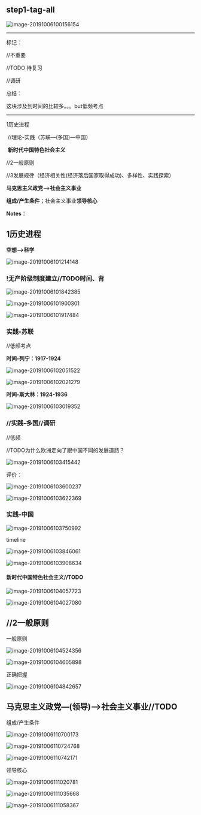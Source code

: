 ## step1-tag-all

![image-20191006100156154](assets/image-20191006100156154.png)

---

标记：

//不重要

//TODO 待复习

//调研 



总结：

这块涉及到时间的比较多。。。but低频考点



---

1历史进程

​	//理论-实践（苏联—(多国)—中国）

​		**新时代中国特色社会主义**

//2一般原则

//3发展规律（经济相关性(经济落后国家取得成功)、多样性、实践探索）	

**马克思主义政党**——>**社会主义事业**

​	**组成/产生条件**；社会主义事业**领导核心**



**Notes**：







## 1历史进程

**空想—>科学**

![image-20191006101214148](assets/image-20191006101214148.png)





### !无产阶级制度建立//TODO时间、背

![image-20191006101842385](assets/image-20191006101842385.png)

![image-20191006101900301](assets/image-20191006101900301.png)

![image-20191006101917484](assets/image-20191006101917484.png)

### 实践-苏联

//低频考点

**时间-列宁：1917-1924**

![image-20191006102051522](assets/image-20191006102051522.png)

![image-20191006102021279](assets/image-20191006102021279.png)





**时间-斯大林：1924-1936**

![image-20191006103019352](assets/image-20191006103019352.png)



### //实践-多国//调研

//低频

//TODO为什么欧洲走向了跟中国不同的发展道路？

![image-20191006103415442](assets/image-20191006103415442.png)

评价：

![image-20191006103600237](assets/image-20191006103600237.png)

![image-20191006103622369](assets/image-20191006103622369.png)



### 实践-中国

![image-20191006103750992](assets/image-20191006103750992.png)

timeline

![image-20191006103846061](assets/image-20191006103846061.png)

![image-20191006103908634](assets/image-20191006103908634.png)





#### 新时代中国特色社会主义//TODO

![image-20191006104057723](assets/image-20191006104057723.png)



![image-20191006104027080](assets/image-20191006104027080.png)



## //2一般原则

一般原则

![image-20191006104524356](assets/image-20191006104524356.png)

![image-20191006104605898](assets/image-20191006104605898.png)

正确把握

![image-20191006104842657](assets/image-20191006104842657.png)





## 马克思主义政党—(领导)—>社会主义事业//TODO

组成/产生条件

![image-20191006110700173](assets/image-20191006110700173.png)

![image-20191006110724768](assets/image-20191006110724768.png)

![image-20191006110742171](assets/image-20191006110742171.png)



领导核心

![image-20191006111020781](assets/image-20191006111020781.png)

![image-20191006111035668](assets/image-20191006111035668.png)

![image-20191006111058367](assets/image-20191006111058367.png)






